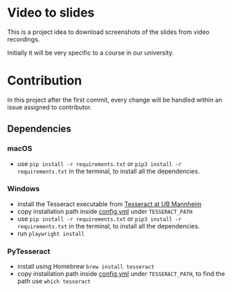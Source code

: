 # Video to slides

This is a project idea to download screenshots of the slides from video recordings.

Initially it will be very specific to a course in our university.

# Contribution

In this project after the first commit, every change will be handled within an issue assigned to contributor.


## Dependencies

### macOS

- use  ``` pip install -r requirements.txt ``` or  ``` pip3 install -r requirements.txt ``` in the terminal, to install all the dependencies.

### Windows

-   install the Tesseract executable from [Tesseract at UB Mannheim](https://github.com/UB-Mannheim/tesseract/wiki)
-   copy installation path inside [config.yml](./config/config.yml) under `TESSERACT_PATH`
-   use `pip install -r requirements.txt` or `pip3 install -r requirements.txt` in the terminal, to install all the dependencies.
-   run `playwright install`


### PyTesseract
- install using Homebrew ```brew install tesseract```
- copy installation path inside [config.yml](./config/config.yml) under `TESSERACT_PATH`, to find the path use ```which tesseract```
